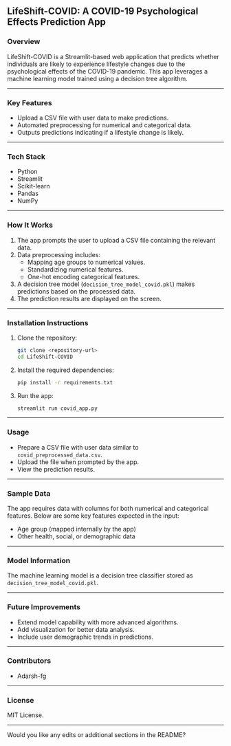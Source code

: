 ## **LifeShift-COVID: A COVID-19 Psychological Effects Prediction App**

### **Overview**
LifeShift-COVID is a Streamlit-based web application that predicts whether individuals are likely to experience lifestyle changes due to the psychological effects of the COVID-19 pandemic. This app leverages a machine learning model trained using a decision tree algorithm.

---

### **Key Features**
- Upload a CSV file with user data to make predictions.
- Automated preprocessing for numerical and categorical data.
- Outputs predictions indicating if a lifestyle change is likely.

---

### **Tech Stack**
- Python
- Streamlit
- Scikit-learn
- Pandas
- NumPy

---

### **How It Works**
1. The app prompts the user to upload a CSV file containing the relevant data.
2. Data preprocessing includes:
   - Mapping age groups to numerical values.
   - Standardizing numerical features.
   - One-hot encoding categorical features.
3. A decision tree model (`decision_tree_model_covid.pkl`) makes predictions based on the processed data.
4. The prediction results are displayed on the screen.

---

### **Installation Instructions**
1. Clone the repository:
   ```bash
   git clone <repository-url>
   cd LifeShift-COVID
   ```

2. Install the required dependencies:
   ```bash
   pip install -r requirements.txt
   ```

3. Run the app:
   ```bash
   streamlit run covid_app.py
   ```

---

### **Usage**
- Prepare a CSV file with user data similar to `covid_preprocessed_data.csv`.
- Upload the file when prompted by the app.
- View the prediction results.

---

### **Sample Data**
The app requires data with columns for both numerical and categorical features. Below are some key features expected in the input:
- Age group (mapped internally by the app)
- Other health, social, or demographic data

---

### **Model Information**
The machine learning model is a decision tree classifier stored as `decision_tree_model_covid.pkl`.

---

### **Future Improvements**
- Extend model capability with more advanced algorithms.
- Add visualization for better data analysis.
- Include user demographic trends in predictions.

---

### **Contributors**
- Adarsh-fg

---

### **License**
MIT License. 

---

Would you like any edits or additional sections in the README? 

